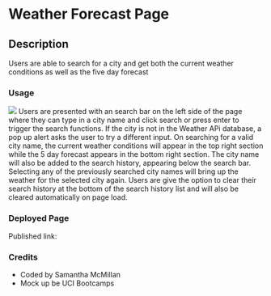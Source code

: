 # Weather Forecast Page
## Description

Users are able to search for a city and get both the current weather conditions as well as the five day forecast

### Usage
<img src="./">
Users are presented with an search bar on the left side of the page where they can type in a city name and click search or press enter to trigger the search functions. If the city is not in the Weather APi database, a pop up alert asks the user to try a different input.
On searching for a valid city name, the current weather conditions will appear in the top right section while the 5 day forecast appears in the bottom right section. The city name will also be added to the search history, appearing below the search bar. Selecting any of the previously searched city names will bring up the weather for the selected city again. Users are give the option to clear their search history at the bottom of the search history list and will also be cleared automatically on page load. 

### Deployed Page
Published link: 

### Credits
* Coded by Samantha McMillan
* Mock up be UCI Bootcamps
